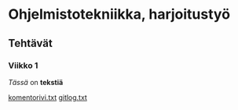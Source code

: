 # Ohjelmistotekniikka, harjoitustyö
## Tehtävät
### Viikko 1
*Tässä* on **tekstiä**

[komentorivi.txt](https://github.com/tuomoart/ot-harjoitustyo/blob/master/laskarit/viikko1/komentorivi.txt)
[gitlog.txt](https://github.com/tuomoart/ot-harjoitustyo/blob/master/laskarit/viikko1/gitlog.txt)
